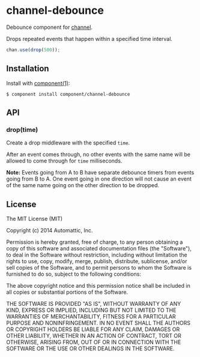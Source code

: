 
# channel-debounce

Debounce component for [channel](https://github.com/component/channel).

Drops repeated events that happen within a specified time interval.

```javascript
chan.use(drop(500));
```

## Installation

  Install with [component(1)](http://component.io):

    $ component install component/channel-debounce

## API

### drop(time)

Create a drop middleware with the specified `time`.

After an event comes through, no other events with the same name will be allowed to come through for `time` milliseconds.

**Note:** Events going from A to B have separate debounce timers from events going from B to A. One event going in one direction will not cause an event of the same name going on the other direction to be dropped.

## License

  The MIT License (MIT)

  Copyright (c) 2014 Automattic, Inc.

  Permission is hereby granted, free of charge, to any person obtaining a copy
  of this software and associated documentation files (the "Software"), to deal
  in the Software without restriction, including without limitation the rights
  to use, copy, modify, merge, publish, distribute, sublicense, and/or sell
  copies of the Software, and to permit persons to whom the Software is
  furnished to do so, subject to the following conditions:

  The above copyright notice and this permission notice shall be included in
  all copies or substantial portions of the Software.

  THE SOFTWARE IS PROVIDED "AS IS", WITHOUT WARRANTY OF ANY KIND, EXPRESS OR
  IMPLIED, INCLUDING BUT NOT LIMITED TO THE WARRANTIES OF MERCHANTABILITY,
  FITNESS FOR A PARTICULAR PURPOSE AND NONINFRINGEMENT. IN NO EVENT SHALL THE
  AUTHORS OR COPYRIGHT HOLDERS BE LIABLE FOR ANY CLAIM, DAMAGES OR OTHER
  LIABILITY, WHETHER IN AN ACTION OF CONTRACT, TORT OR OTHERWISE, ARISING FROM,
  OUT OF OR IN CONNECTION WITH THE SOFTWARE OR THE USE OR OTHER DEALINGS IN
  THE SOFTWARE.
